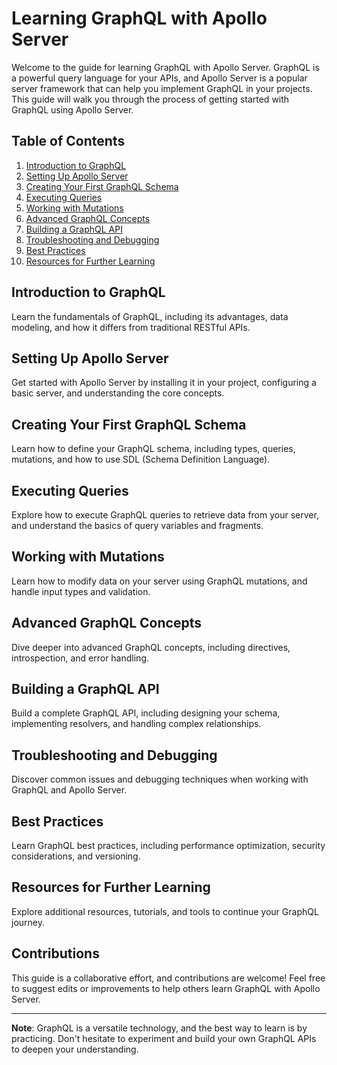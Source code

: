 # Learning GraphQL with Apollo Server

Welcome to the guide for learning GraphQL with Apollo Server. GraphQL is a powerful query language for your APIs, and Apollo Server is a popular server framework that can help you implement GraphQL in your projects. This guide will walk you through the process of getting started with GraphQL using Apollo Server.

## Table of Contents

1. [Introduction to GraphQL](#introduction-to-graphql)
2. [Setting Up Apollo Server](#setting-up-apollo-server)
3. [Creating Your First GraphQL Schema](#creating-your-first-graphql-schema)
4. [Executing Queries](#executing-queries)
5. [Working with Mutations](#working-with-mutations)
6. [Advanced GraphQL Concepts](#advanced-graphql-concepts)
7. [Building a GraphQL API](#building-a-graphql-api)
8. [Troubleshooting and Debugging](#troubleshooting-and-debugging)
9. [Best Practices](#best-practices)
10. [Resources for Further Learning](#resources-for-further-learning)

## Introduction to GraphQL

Learn the fundamentals of GraphQL, including its advantages, data modeling, and how it differs from traditional RESTful APIs.

## Setting Up Apollo Server

Get started with Apollo Server by installing it in your project, configuring a basic server, and understanding the core concepts.

## Creating Your First GraphQL Schema

Learn how to define your GraphQL schema, including types, queries, mutations, and how to use SDL (Schema Definition Language).

## Executing Queries

Explore how to execute GraphQL queries to retrieve data from your server, and understand the basics of query variables and fragments.

## Working with Mutations

Learn how to modify data on your server using GraphQL mutations, and handle input types and validation.

## Advanced GraphQL Concepts

Dive deeper into advanced GraphQL concepts, including directives, introspection, and error handling.

## Building a GraphQL API

Build a complete GraphQL API, including designing your schema, implementing resolvers, and handling complex relationships.

## Troubleshooting and Debugging

Discover common issues and debugging techniques when working with GraphQL and Apollo Server.

## Best Practices

Learn GraphQL best practices, including performance optimization, security considerations, and versioning.

## Resources for Further Learning

Explore additional resources, tutorials, and tools to continue your GraphQL journey.

## Contributions

This guide is a collaborative effort, and contributions are welcome! Feel free to suggest edits or improvements to help others learn GraphQL with Apollo Server.

---

**Note**: GraphQL is a versatile technology, and the best way to learn is by practicing. Don't hesitate to experiment and build your own GraphQL APIs to deepen your understanding.
